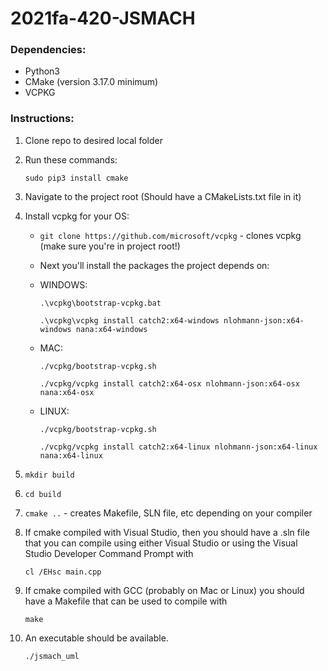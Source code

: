 # 2021fa-420-JSMACH

### Dependencies:

- Python3
- CMake (version 3.17.0 minimum)
- VCPKG 

### Instructions:

1. Clone repo to desired local folder
2. Run these commands: 

    `sudo pip3 install cmake`

3. Navigate to the project root (Should have a CMakeLists.txt file in it)
4. Install vcpkg for your OS:

   - `git clone https://github.com/microsoft/vcpkg` - clones vcpkg (make sure you're in project root!)
   - Next you'll install the packages the project depends on:
   
   - WINDOWS:

        ```.\vcpkg\bootstrap-vcpkg.bat```

        ```.\vcpkg\vcpkg install catch2:x64-windows nlohmann-json:x64-windows nana:x64-windows```

   - MAC:

        ```./vcpkg/bootstrap-vcpkg.sh```

        ```./vcpkg/vcpkg install catch2:x64-osx nlohmann-json:x64-osx nana:x64-osx```

    - LINUX:

        ```./vcpkg/bootstrap-vcpkg.sh```

        ```./vcpkg/vcpkg install catch2:x64-linux nlohmann-json:x64-linux nana:x64-linux```

5. `mkdir build`
6. `cd build`
5. `cmake ..` - creates Makefile, SLN file, etc depending on your compiler
6. If cmake compiled with Visual Studio, then you should have a .sln file that you can compile using either Visual Studio or using the Visual Studio Developer Command Prompt with 

    ```cl /EHsc main.cpp```

8. If cmake compiled with GCC (probably on Mac or Linux) you should have a Makefile that can be used to compile with 

    ```make```

9. An executable should be available.
    
    ```./jsmach_uml```
